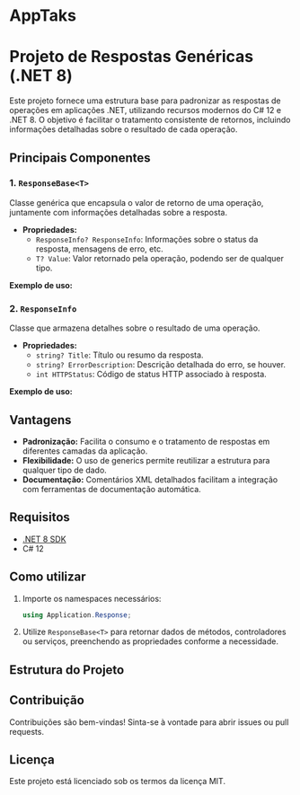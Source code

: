 # AppTaks
# Projeto de Respostas Genéricas (.NET 8)

Este projeto fornece uma estrutura base para padronizar as respostas de operações em aplicações .NET, utilizando recursos modernos do C# 12 e .NET 8. O objetivo é facilitar o tratamento consistente de retornos, incluindo informações detalhadas sobre o resultado de cada operação.

## Principais Componentes

### 1. `ResponseBase<T>`

Classe genérica que encapsula o valor de retorno de uma operação, juntamente com informações detalhadas sobre a resposta.

- **Propriedades:**
  - `ResponseInfo? ResponseInfo`: Informações sobre o status da resposta, mensagens de erro, etc.
  - `T? Value`: Valor retornado pela operação, podendo ser de qualquer tipo.

**Exemplo de uso:**


### 2. `ResponseInfo`

Classe que armazena detalhes sobre o resultado de uma operação.

- **Propriedades:**
  - `string? Title`: Título ou resumo da resposta.
  - `string? ErrorDescription`: Descrição detalhada do erro, se houver.
  - `int HTTPStatus`: Código de status HTTP associado à resposta.

**Exemplo de uso:**


## Vantagens

- **Padronização:** Facilita o consumo e o tratamento de respostas em diferentes camadas da aplicação.
- **Flexibilidade:** O uso de generics permite reutilizar a estrutura para qualquer tipo de dado.
- **Documentação:** Comentários XML detalhados facilitam a integração com ferramentas de documentação automática.

## Requisitos

- [.NET 8 SDK](https://dotnet.microsoft.com/download/dotnet/8.0)
- C# 12

## Como utilizar

1. Importe os namespaces necessários:
    ```csharp
    using Application.Response;
    ```
2. Utilize `ResponseBase<T>` para retornar dados de métodos, controladores ou serviços, preenchendo as propriedades conforme a necessidade.

## Estrutura do Projeto


## Contribuição

Contribuições são bem-vindas! Sinta-se à vontade para abrir issues ou pull requests.

## Licença

Este projeto está licenciado sob os termos da licença MIT.